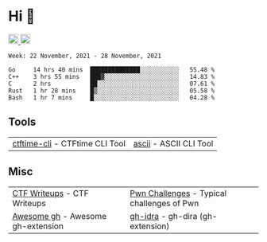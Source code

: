 # Hi 👋
<p align="left"> 
  <a href="http://twitter.com/yu1hpa">
    <img height="20" src="https://img.shields.io/twitter/follow/yu1hpa?label=Twitter&logo=twitter&style=flat" />
  <a href="https://github.com/yu1hpa">
    <img height="20" src="https://img.shields.io/github/followers/yu1hpa?label=follow&logo=github&style=flat" />
  </a>
</p>
  
<!--START_SECTION:waka-->
```text
Week: 22 November, 2021 - 28 November, 2021

Go     14 hrs 40 mins  ██████████████░░░░░░░░░░░   55.48 % 
C++    3 hrs 55 mins   ███▓░░░░░░░░░░░░░░░░░░░░░   14.83 % 
C      2 hrs           ██░░░░░░░░░░░░░░░░░░░░░░░   07.61 % 
Rust   1 hr 28 mins    █▒░░░░░░░░░░░░░░░░░░░░░░░   05.58 % 
Bash   1 hr 7 mins     █░░░░░░░░░░░░░░░░░░░░░░░░   04.28 % 
```
<!--END_SECTION:waka-->

## Tools

|                                                                       |                                                         |
|-----------------------------------------------------------------------|---------------------------------------------------------|
|[ctftime-cli](https://github.com/yu1hpa/ctftime-cli) - CTFtime CLI Tool|[ascii](https://github.com/yu1hpa/ascii) - ASCII CLI Tool|

## Misc
|                                                                         |                                                                                      |
|-------------------------------------------------------------------------|--------------------------------------------------------------------------------------|
|[CTF Writeups](https://github.com/yu1hpa/ctf-writeups) - CTF Writeups    |[Pwn Challenges](https://github.com/yu1hpa/pwn-challenges) - Typical challenges of Pwn|
|[Awesome gh](https://github.com/yu1hpa/awesome-gh) - Awesome gh-extension|[gh-idra](https://github.com/yu1hpa/gh-idra) - gh-dira (gh-extension)                 |
